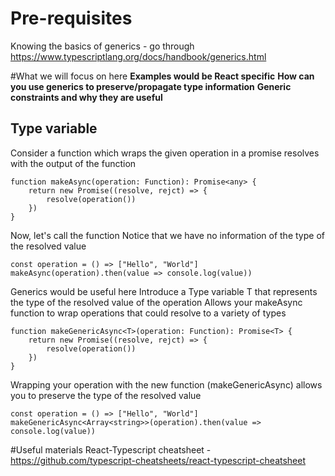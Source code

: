 # Pre-requisites
Knowing the basics of generics - go through https://www.typescriptlang.org/docs/handbook/generics.html

#What we will focus on here
**Examples would be React specific**
**How can you use generics to preserve/propagate type information**
**Generic constraints and why they are useful**

## Type variable

Consider a function which wraps the given operation in a promise
resolves with the output of the function
```
function makeAsync(operation: Function): Promise<any> {
    return new Promise((resolve, rejct) => {
        resolve(operation())
    })
}
```

Now, let's call the function
Notice that we have no information of the type of the resolved value
```
const operation = () => ["Hello", "World"]
makeAsync(operation).then(value => console.log(value))
```

Generics would be useful here
Introduce a Type variable T that represents the type of the resolved value of the operation
Allows your makeAsync function to wrap operations that could resolve to a variety of types
```
function makeGenericAsync<T>(operation: Function): Promise<T> {
    return new Promise((resolve, rejct) => {
        resolve(operation())
    })
}
```

Wrapping your operation with the new function (makeGenericAsync) 
allows you to preserve the type of the resolved value
```
const operation = () => ["Hello", "World"]
makeGenericAsync<Array<string>>(operation).then(value => console.log(value))
```

#Useful materials
React-Typescript cheatsheet - https://github.com/typescript-cheatsheets/react-typescript-cheatsheet




 